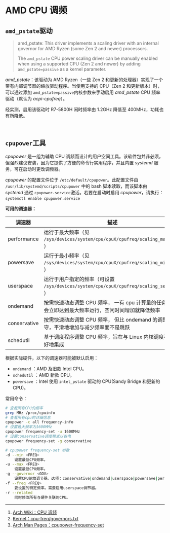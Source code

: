 # AMD CPU 调频

## `amd_pstate`​驱动

> amd_pstate: This driver implements a scaling driver with an internal governor for AMD Ryzen (some Zen 2 and newer) processors.
>
> The `amd_pstate`​ CPU power scaling driver can be manually enabled when using a supported CPU (Zen 2 and newer) by adding `amd_pstate=passive`​ as a kernel parameter.

*amd_pstate*：该驱动为 AMD Ryzen（一些 Zen 2 和更新的处理器）实现了一个带有内部调节器的缩放驱动程序。当使用支持的 CPU（Zen 2 和更新版本）时，可以通过添加 `amd_pstate=passive`​ 内核参数来手动启用 *amd_pstate* CPU 频率驱动（默认为 *acpi-cpufreq*）。

经实测，启用该驱动时 R7-5800H 闲时频率由 1.2GHz 降低至 400MHz，功耗也有所降低。

‍

## `cpupower`​工具

*cpupower* 是一组为辅助 CPU 调频而设计的用户空间工具。该软件包并非必须，但强烈建议安装，因为它提供了方便的命令行实用程序，并且内置 *systemd* 服务，可在启动时更改调频器。

*cpupower* 的配置文件位于 `/etc/default/cpupower`​​。此配置文件由 `/usr/lib/systemd/scripts/cpupower`​​ 中的 bash 脚本读取，而该脚本由 *systemd* 通过 `cpupower.service`​​ 激活。若要在启动时启用 *cpupower*，请执行：`systemctl enable cpupower.service`​​

**可用的调速器：**

| 调速器       | 描述                                                                                                |
| ------------ | --------------------------------------------------------------------------------------------------- |
| performance  | 运行于最大频率（见 `/sys/devices/system/cpu/cpuX/cpufreq/scaling_max_freq`​​）                      |
| powersave    | 运行于最小频率（见 `/sys/devices/system/cpu/cpuX/cpufreq/scaling_min_freq`​​）                      |
| userspace    | 运行于用户指定的频率（可设置 `/sys/devices/system/cpu/cpuX/cpufreq/scaling_setspeed`​​）            |
| ondemand     | 按需快速动态调整 CPU 频率， 一有 cpu 计算量的任务，就会立即达到最大频率运行，空闲时间增加就降低频率 |
| conservative | 按需快速动态调整 CPU 频率， 但比 ondemand 的调整更保守，平滑地增加与减少频率而不是跳跃              |
| schedutil    | 基于调度程序调整 CPU 频率，旨在与 Linux 内核调度程序更好地集成                                      |

根据实际硬件，以下的调速器可能被默认启用：

* ​`ondemand`​ ：AMD 及旧款 Intel CPU。
* ​`schedutil`​ ：AMD 新款 CPU。
* ​`powersave`​ ：Intel 使用 `intel_pstate`​ 驱动的 CPU(Sandy Bridge 和更新的 CPU)。

常用命令：

```bash
# 查看所有CPU的频率
grep MHz /proc/cpuinfo
# 查看所有cpu的详细信息
cpupower -c all frequency-info
# 设置最大频率为1600MHz
cpupower frequency-set -u 1600MHz
# 设置conservative调度模式以省电
cpupower frequency-set -g conservative

# cpupower frequency-set 参数
-d --min <FREQ>
    设置最低CPU频率。
-u --max <FREQ>
    设置最低CPU频率。
-g --governor <GOV>
    设置CPU缩放调节器。选项：conservative|ondemand|userspace|powersave|performance|schedutil
-f --freq <FREQ>
    要设置的特定频率。需要启用userspace调节器。
-r --related
    同时修改所有与硬件关联的CPU。

```

---

1. [Arch Wiki：CPU 调频](https://wiki.archlinux.org/title/CPU_frequency_scaling)
2. [Kernel：cpu-freq/governors.txt](https://www.kernel.org/doc/Documentation/cpu-freq/governors.txt)
3. [Arch Man Pages：cpupower-frequency-set](https://man.archlinux.org/man/cpupower-frequency-set.1)
